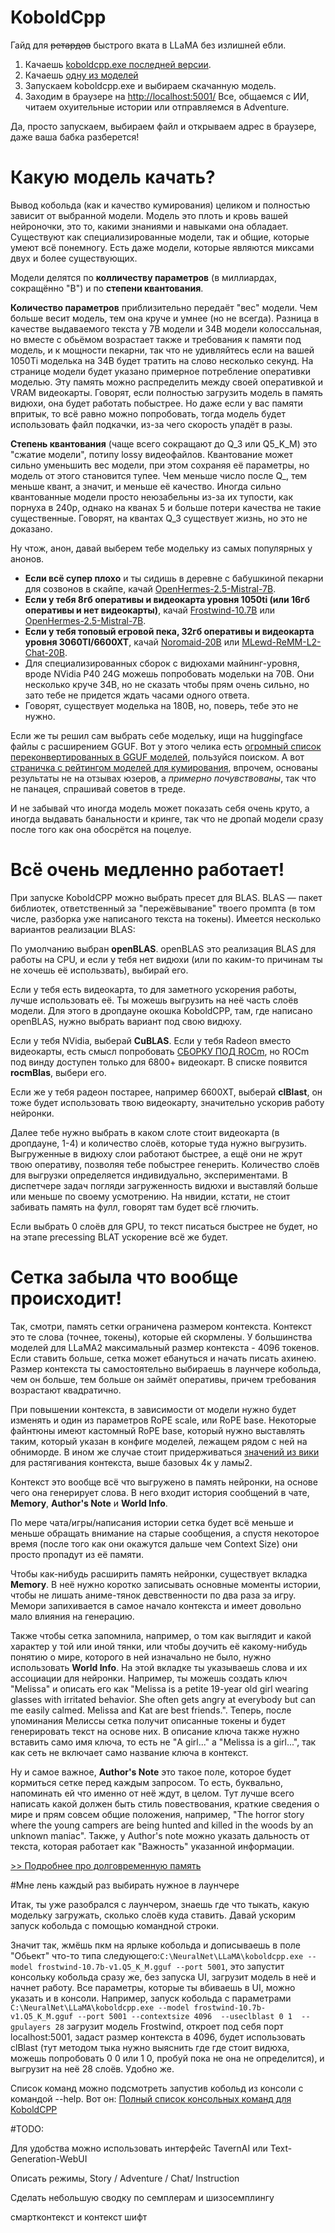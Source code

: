 # KoboldCpp

Гайд для ~~ретардов~~ быстрого вката в LLaMA без излишней ебли.

1. Качаешь [koboldcpp.exe последней версии](https://github.com/LostRuins/koboldcpp/releases/). 
2. Качаешь [одну из моделей](https://huggingface.co/TheBloke/Frostwind-10.7B-v1-GGUF/blob/main/frostwind-10.7b-v1.Q5_K_M.gguf)
3. Запускаем koboldcpp.exe и выбираем скачанную модель.
4. Заходим в браузере на <http://localhost:5001/>
Все, общаемся с ИИ, читаем охуительные истории или отправляемся в Adventure.

Да, просто запускаем, выбираем файл и открываем адрес в браузере, даже ваша бабка разберется!

# Какую модель качать?
Вывод кобольда (как и качество кумирования) целиком и полностью зависит от выбранной модели. Модель это плоть и кровь вашей нейроночки, это то, какими знаниями и навыками она обладает. Существуют как специализированные модели, так и общие, которые умеют всё понемногу. Есть даже модели, которые являются миксами двух и более существующих.

Модели делятся по **колличеству параметров** (в миллиардах, сокращённо "B") и по **степени квантования**.

**Количество параметров** приблизительно передаёт "вес" модели. Чем больше весит модель, тем она круче и умнее (но не всегда). Разница в качестве выдаваемого текста у 7B модели и 34B модели колоссальная, но вместе с обьёмом возрастает также и требования к памяти под модель, и к мощности пекарни, так что не удивляйтесь если на вашей 1050Ti моделька на 34B будет тратить на слово несколько секунд. На странице модели будет указано примерное потребление оперативки моделью. Эту память можно распределить между своей оперативкой и VRAM видеокарты. Говорят, если полностью загрузить модель в память видюхи, она будет работать побыстрее. Но даже если у вас памяти впритык, то всё равно можно попробовать, тогда модель будет использовать файл подкачки, из-за чего скорость упадёт в разы.

**Степень квантования** (чаще всего сокращают до Q_3 или Q5_K_M) это "сжатие модели", потипу lossy видеофайлов. Квантование может сильно уменьшить вес модели, при этом сохраняя её параметры, но модель от этого становится тупее. Чем меньше число после Q_, тем меньше квант, а значит, и меньше её качество. Иногда сильно квантованные модели просто неюзабельны из-за их тупости, как порнуха в 240p, однако на кванах 5 и больше потери качества не такие существенные. Говорят, на квантах Q_3 существует жизнь, но это не доказано.

Ну чтож, анон, давай выберем тебе модельку из самых популярных у анонов.  
- **Если всё супер плохо** и ты сидишь в деревне с бабушкиной пекарни для созвонов в скайпе, качай [OpenHermes-2.5-Mistral-7B](https://huggingface.co/TheBloke/OpenHermes-2.5-Mistral-7B-GGUF/blob/main/openhermes-2.5-mistral-7b.Q5_K_M.gguf).  
- **Если у тебя 8гб оперативы и видеокарта уровня 1050ti (или 16гб оперативы и нет видеокарты)**, качай [Frostwind-10.7B](https://huggingface.co/TheBloke/Frostwind-10.7B-v1-GGUF/blob/main/frostwind-10.7b-v1.Q5_K_M.gguf) или [OpenHermes-2.5-Mistral-7B](https://huggingface.co/TheBloke/OpenHermes-2.5-Mistral-7B-GGUF/blob/main/openhermes-2.5-mistral-7b.Q5_K_M.gguf).  
- **Если у тебя топовый егровой пека, 32гб оперативы и видеокарта уровня 3060TI/6600XT**, качай [Noromaid-20B](https://huggingface.co/TheBloke/Noromaid-20B-v0.1.1-GGUF/blob/main/noromaid-20b-v0.1.1.Q5_K_M.gguf) или [MLewd-ReMM-L2-Chat-20B](https://huggingface.co/Undi95/MLewd-ReMM-L2-Chat-20B-GGUF/blob/main/MLewd-ReMM-L2-Chat-20B.q5_K_M.gguf).  
- Для специализированных сборок с видюхами майнинг-уровня, вроде NVidia P40 24G можешь попробовать модельки на 70B. Они несколько круче 34B, но не сказать чтобы прям очень сильно, но зато тебе не придется ждать часами одного ответа.  
- Говорят, существует моделька на 180B, но, поверь, тебе это не нужно.

Если же ты решил сам выбрать себе модельку, ищи на huggingface файлы с расширением GGUF. Вот у этого челика есть [огромный список переконвертированных в GGUF моделей](https://huggingface.co/TheBloke?search_models=GGUF), пользуйся поиском.
А вот [страничка с рейтингом моделей для кумирования](http://ayumi.m8geil.de/ayumi_bench_v3_results.html), впрочем, основаны результаты не на отзывах юзеров, а _примерно почувствованы_, так что не панацея, спрашивай советов в треде.

И не забывай что иногда модель может показать себя очень круто, а иногда выдавать банальности и кринге, так что не дропай модели сразу после того как она обосрётся на поцелуе.

# Всё очень медленно работает!
При запуске KoboldCPP можно выбрать пресет для BLAS. BLAS — пакет библиотек, ответственный за "пережёвывание" твоего промпта (в том числе, разборка уже написаного текста на токены). Имеется несколько вариантов реализации BLAS:

По умолчанию выбран **openBLAS**. openBLAS это реализация BLAS для работы на CPU, и если у тебя нет видюхи (или по каким-то причинам ты не хочешь её использвать), выбирай его.

Если у тебя есть видеокарта, то для заметного ускорения работы, лучше использовать её. Ты можешь выгрузить на неё часть слоёв модели. Для этого в дропдауне окошка KoboldCPP, там, где написано openBLAS, нужно выбрать вариант под свою видюху.

Если у тебя NVidia, выберай **CuBLAS**. 
Если у тебя Radeon вместо видеокарты, есть смысл попробовать [СБОРКУ ПОД ROCm](https://github.com/YellowRoseCx/koboldcpp-rocm/releases), но ROCm под винду доступен только для 6800+ видеокарт. В списке появится **rocmBlas**, выбери его.

Если же у тебя радеон постарее, например 6600XT, выберай **clBlast**, он тоже будет использовать твою видеокарту, значительно ускорив работу нейронки.

Далее тебе нужно выбрать в каком слоте стоит видеокарта (в дропдауне, 1-4) и количество слоёв, которые туда нужно выгрузить. Выгруженные в видюху слои работают быстрее, а ещё они не жрут твою оперативу, позволяя тебе побыстрее генерить. Количество слоёв для выгрузки определяется индивидуально, экспериментами. В диспетчере задач погляди загруженность видюхи и выставляй больше или меньше по своему усмотрению. На нвидии, кстати, не стоит забивать память на фулл, говорят там будет всё глючить.

Если выбрать 0 слоёв для GPU, то текст писаться быстрее не будет, но на этапе precessing BLAT ускорение всё же будет.

# Сетка забыла что вообще происходит!
Так, смотри, память сетки ограничена размером контекста. Контекст это те слова (точнее, токены), которые ей скормлены. У большинства моделей для LLaMA2 максимальный размер контекста - 4096 токенов. Если ставить больше, сетка может ебануться и начать писать ахинею. Размер контекста ты самостоятельно выбираешь в лаунчере кобольда, чем он больше, тем больше он займёт оперативы, причем требования возрастают квадратично.

При повышении контекста, в зависимости от модели нужно будет изменять и один из параметров RoPE scale, или RoPE base. Некоторые файнтюны имеют кастомный RoPE base, который нужно выставлять таким, который указан в конфиге моделей, лежащем рядом с ней на обниморде. В ином же случае стоит придерживаться [значений из вики](https://github.com/LostRuins/koboldcpp/wiki#what-is-rope-config-what-is-ntk-aware-scaling--what-values-to-use-for-rope-config) для растягивания контекста, выше базовых 4к у ламы2.

Контекст это вообще всё что выгружено в память нейронки, на основе чего она генерирует слова. В него входит история сообщений в чате, **Memory**, **Author's Note** и **World Info**.

По мере чата/игры/написания истории сетка будет всё меньше и меньше обращать внимание на старые сообщения, а спустя некоторое время (после того как они окажутся дальше чем Context Size) они просто пропадут из её памяти.

Чтобы как-нибудь расширить память нейронки, существует вкладка **Memory**. В неё нужно коротко записывать основные моменты истории, чтобы не лишать аниме-тянок девственности по два раза за игру. Мемори запихивается в самое начало контекста и имеет довольно мало влияния на генерацию.

Также чтобы сетка запомнила, например, о том как выглядит и какой характер у той или иной тянки, или чтобы доучить её какому-нибудь понятию о мире, которого в ней изначально не было, нужно использовать **World Info**. На этой вкладке ты указываешь слова и их ассоциации для нейронки. Например, ты можешь создать ключ "Melissa" и описать его как "Melissa is a petite 19-year old girl wearing glasses with irritated behavior. She often gets angry at everybody but can me easily calmed. Melissa and Kat are best friends.". Теперь, после упоминания Мелиссы сетка получит описанные токены и будет генерировать текст на основе них. В описание ключа также нужно вставить само имя ключа, то есть не "A girl..." а "Melissa is a girl...", так как сеть не включает само название ключа в контекст.

Ну и самое важное, **Author's Note** это такое поле, которое будет кормиться сетке перед каждым запросом. То есть, буквально, напоминать ей что именно от неё ждут, в целом. Тут лучше всего написать какой должен быть стиль повествования, краткие сведения о мире и прям совсем общие положения, например, "The horror story where the young campers are being hunted and killed in the woods by an unknown maniac". Также, у Author's note можно указать дальность от текста, которая работает как "Важность" указанной информации.

[>> Подробнее про долговременную память](https://github.com/KoboldAI/KoboldAI-Client/wiki/Memory,-Author's-Note-and-World-Info)

#Мне лень каждый раз выбирать нужное в лаунчере

Итак, ты уже разобрался с лаунчером, знаешь где что тыкать, какую модельку загружать, сколько слоёв куда ставить. Давай ускорим запуск кобольда с помощью командной строки.

Значит так, жмёшь пкм на ярлыке кобольда и дописываешь в поле "Обьект" что-то типа следующего:`C:\NeuralNet\LLaMA\koboldcpp.exe --model frostwind-10.7b-v1.Q5_K_M.gguf --port 5001`, это запустит консольку кобольда сразу же, без запуска UI, загрузит модель в неё и начнет работу. Все параметры, которые ты вбиваешь в UI, можно указать и в консоли. Например, запуск кобольда с параметрами `C:\NeuralNet\LLaMA\koboldcpp.exe --model frostwind-10.7b-v1.Q5_K_M.gguf --port 5001 --contextsize 4096  --useclblast 0 1  --gpulayers 28` загрузит модель Frostwind, откроет под себя порт localhost:5001, задаст размер контекста в 4096, будет использовать clBlast (тут методом тыка нужно выяснить где где стоит видюха, можешь попробовать 0 0 или 1 0, пробуй пока не она не определится), и выгрузит на неё 28 слоёв. Удобно же.

Список команд можно подсмотреть запустив кобольд из консоли с командой --help. Вот он: [Полный список консольных команд для KoboldCPP](https://2ch-ai.gitgud.site/wiki/llama/guides/kobold-cpp/kobold-cpp-consolecommands/)



#TODO:

Для удобства можно использовать интерфейс TavernAI или Text-Generation-WebUI

Описать режимы, Story / Adventure / Chat/ Instruction

Сделать небольшую сводку по семплерам и шизосемплингу

смартконтекст и контекст шифт

